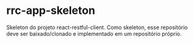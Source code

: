# rrc-app-skeleton
Skeleton do projeto react-restful-client. Como skeleton, esse repositório deve ser baixado/clonado e implementado em um repositório próprio.
